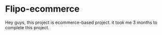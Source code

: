 # Flipo-ecommerce
Hey guys, this project is ecommerce-based project. it took me 3 months to complete this project.  
